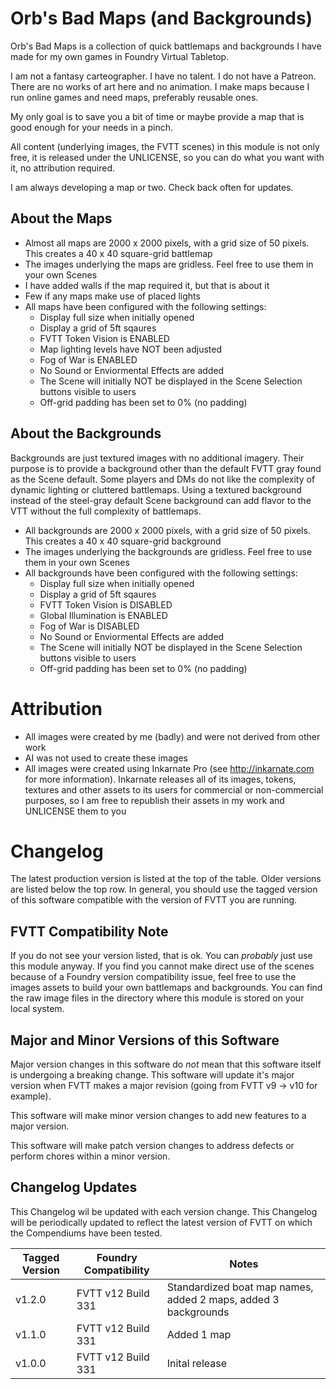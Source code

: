 # Orb's Bad Maps (and Backgrounds)
Orb's Bad Maps is a collection of quick battlemaps and backgrounds I have made for my own games in Foundry Virtual Tabletop.

I am not a fantasy carteographer.
I have no talent. I do not have a Patreon. 
There are no works of art here and no animation.
I make maps because I run online games and need maps, preferably reusable ones.

My only goal is to save you a bit of time or maybe provide a map that is good enough for your needs in a pinch.

All content (underlying images, the FVTT scenes) in this module is not only free, it is released under the UNLICENSE, so you can do what you want with it, no attribution required.

I am always developing a map or two. Check back often for updates.

## About the Maps
* Almost all maps are 2000 x 2000 pixels, with a grid size of 50 pixels. This creates a 40 x 40 square-grid battlemap
* The images underlying the maps are gridless. Feel free to use them in your own Scenes
* I have added walls if the map required it, but that is about it
* Few if any maps make use of placed lights
* All maps have been configured with the following settings:
  * Display full size when initially opened
  * Display a grid of 5ft sqaures
  * FVTT Token Vision is ENABLED
  * Map lighting levels have NOT been adjusted
  * Fog of War is ENABLED
  * No Sound or Enviormental Effects are added
  * The Scene will initially NOT be displayed in the Scene Selection buttons visible to users
  * Off-grid padding has been set to 0% (no padding)

## About the Backgrounds
Backgrounds are just textured images with no additional imagery.
Their purpose is to provide a background other than the default FVTT gray found as the Scene default.
Some players and DMs do not like the complexity of dynamic lighting or cluttered battlemaps. Using a textured background instead of the steel-gray default Scene background can add flavor to the VTT without the full complexity of battlemaps.

* All backgrounds are 2000 x 2000 pixels, with a grid size of 50 pixels. This creates a 40 x 40 square-grid background
* The images underlying the backgrounds are gridless. Feel free to use them in your own Scenes
* All backgrounds have been configured with the following settings:
  * Display full size when initially opened
  * Display a grid of 5ft sqaures
  * FVTT Token Vision is DISABLED
  * Global Illumination is ENABLED
  * Fog of War is DISABLED
  * No Sound or Enviormental Effects are added
  * The Scene will initially NOT be displayed in the Scene Selection buttons visible to users
  * Off-grid padding has been set to 0% (no padding)

# Attribution
* All images were created by me (badly) and were not derived from other work
* AI was not used to create these images 
* All images were created using Inkarnate Pro (see http://inkarnate.com for more information). Inkarnate releases all of its images, tokens, textures and other assets to its users for commercial or non-commercial purposes, so I am free to republish their assets in my work and UNLICENSE them to you

# Changelog
The latest production version is listed at the top of the table.
Older versions are listed below the top row.
In general, you should use the tagged version of this software compatible with the version of FVTT you are running.

## FVTT Compatibility Note
If you do not see your version listed, that is ok. You can _probably_ just use this module anyway.
If you find you cannot make direct use of the scenes because of a Foundry version compatibility issue, feel free to use the images assets to build your own battlemaps and backgrounds.
You can find the raw image files in the directory where this module is stored on your local system.

## Major and Minor Versions of this Software
Major version changes in this software do _not_ mean that this software itself is undergoing a breaking change.
This software will update it's major version when FVTT makes a major revision (going from FVTT v9 -> v10 for example).

This software will make minor version changes to add new features to a major version.

This software will make patch version changes to address defects or perform chores within a minor version.

## Changelog Updates
This Changelog wil be updated with each version change.
This Changelog will be periodically updated to reflect the latest version of FVTT on which the Compendiums have been tested.

| Tagged Version | Foundry Compatibility | Notes |
|----------------|-----------------------|-------|
| v1.2.0         | FVTT v12 Build 331    |Standardized boat map names, added 2 maps, added 3 backgrounds|
| v1.1.0         | FVTT v12 Build 331    |Added 1 map|
| v1.0.0         | FVTT v12 Build 331    |Inital release|